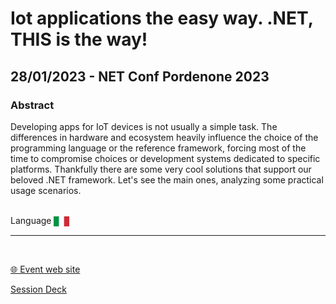 # Iot applications the easy way. .NET, THIS is the way!
## 28/01/2023 - NET Conf Pordenone 2023 
### Abstract
Developing apps for IoT devices is not usually a simple task.
The differences in hardware and ecosystem heavily influence the choice of the programming language or the reference framework, forcing most of the time to compromise choices or development systems dedicated to specific platforms.
Thankfully there are some very cool solutions that support our beloved .NET framework.
Let's see the main ones, analyzing some practical usage scenarios.

<br/>
Language <img width="25" src="https://raw.githubusercontent.com/dpcons/DPCons/Dev/Resources/FlagItaly.svg" style="vertical-align:middle">
<br/>

---

<br/>
<p>
<a href="https://netconf2022.1nn0va.it/agenda.html">🌐 Event web site</a>
</p>

<p>
<a href="https://github.com/dpcons/DPCons/blob/main/Decks/20230128-Iot%20applications%20the%20easy%20way.%20.NET%20THIS%20is%20the%20way!.pdf" 
target="_blank">Session Deck</a>
</a>
</p>
